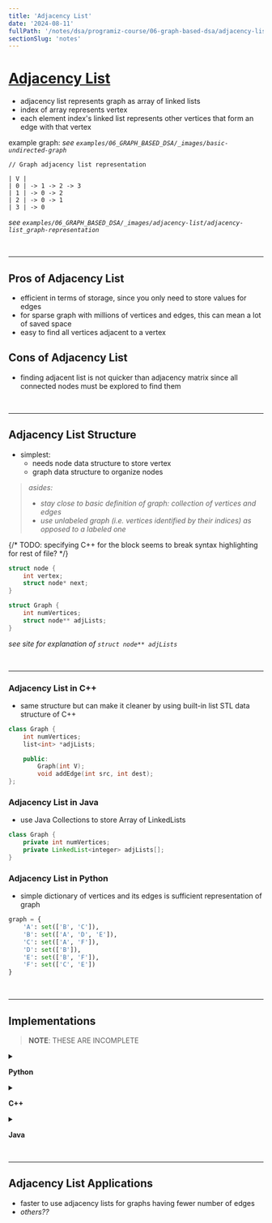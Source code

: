 ```yaml
---
title: 'Adjacency List'
date: '2024-08-11'
fullPath: '/notes/dsa/programiz-course/06-graph-based-dsa/adjacency-list'
sectionSlug: 'notes'
---
```


# [Adjacency List](https://www.programiz.com/dsa/graph-adjacency-list)

- adjacency list represents graph as array of linked lists
- index of array represents vertex
- each element index's linked list represents other vertices that form an edge with that vertex

example graph:
_see `examples/06_GRAPH_BASED_DSA/_images/basic-undirected-graph`_

```
// Graph adjacency list representation

| V |
| 0 | -> 1 -> 2 -> 3
| 1 | -> 0 -> 2
| 2 | -> 0 -> 1
| 3 | -> 0
```

_see `examples/06_GRAPH_BASED_DSA/_images/adjacency-list/adjacency-list_graph-representation`_

<br/>

---

## Pros of Adjacency List

- efficient in terms of storage, since you only need to store values for edges
- for sparse graph with millions of vertices and edges, this can mean a lot of saved space
- easy to find all vertices adjacent to a vertex

## Cons of Adjacency List

- finding adjacent list is not quicker than adjacency matrix since all connected nodes must be explored to find them

<br/>

---

## Adjacency List Structure

- simplest:
    - needs node data structure to store vertex
    - graph data structure to organize nodes

> _asides:_
> - _stay close to basic definition of graph: collection of vertices and edges_
> - _use unlabeled graph (i.e. vertices identified by their indices) as opposed to a labeled one_

{/*
    TODO: specifying C++ for the block seems to break
    syntax highlighting for rest of file?
*/}

```c
struct node {
    int vertex;
    struct node* next;
}

struct Graph {
    int numVertices;
    struct node** adjLists;
}
```

_see site for explanation of `struct node** adjLists`_

<br/>

---

### Adjacency List in C++

- same structure but can make it cleaner by using built-in list STL data structure of C++

```cpp
class Graph {
    int numVertices;
    list<int> *adjLists;

    public:
        Graph(int V);
        void addEdge(int src, int dest);
};
```

### Adjacency List in Java

- use Java Collections to store Array of LinkedLists
```java
class Graph {
    private int numVertices;
    private LinkedList<integer> adjLists[];
}
```

### Adjacency List in Python

- simple dictionary of vertices and its edges is sufficient representation of graph
```py
graph = {
    'A': set(['B', 'C']),
    'B': set(['A', 'D', 'E']),
    'C': set(['A', 'F']),
    'D': set(['B']),
    'E': set(['B', 'F']),
    'F': set(['C', 'E'])
}
```

<br/>

---

## Implementations

> **NOTE**: THESE ARE INCOMPLETE

<details>

<summary>

**Python**

</summary>

```python
class AdjNode:
    def __init__(self, value):
        self.vertex = value
        self.next = None


class Graph:
    def __init__(self, num):
        self.V = num
        self.graph = [None] * self.V

    # Add edges
    def add_edge(self, src, dest):
        node = AdjNode(dest)
        node.next = self.graph[src]
        self.graph[src] = node

        node = AdjNode(src)
        node.next = self.graph[dest]
        self.graph[dest] = node

    # Print the graph
    def print_graph(self):
        for i in range(self.V):
            print("Vertex " + str(i) + ":", end="")
            temp = self.graph[i]
            while temp:
                print(" -> {}".format(temp.vertex), end="")
                temp = temp.next
            print(" \n")


if __name__ == "__main__":
    V = 5

    # Create graph and edges
    graph = Graph(V)
    graph.add_edge(0, 1)
    graph.add_edge(0, 2)
    graph.add_edge(0, 3)
    graph.add_edge(1, 2)

    graph.print_graph()

```

</details>

<details>

<summary>

**C++**

</summary>

```cpp
#include <bits/stdc++.h>
using namespace std;

// Add edge
void addEdge(vector<int> adj[], int s, int d) {
  adj[s].push_back(d);
  adj[d].push_back(s);
}

// Print the graph
void printGraph(vector<int> adj[], int V) {
  for (int d = 0; d < V; ++d) {
    cout << "\n Vertex "
       << d << ":";
    for (auto x : adj[d])
      cout << "-> " << x;
    printf("\n");
  }
}

int main() {
  int V = 5;

  // Create a graph
  vector<int> adj[V];

  // Add edges
  addEdge(adj, 0, 1);
  addEdge(adj, 0, 2);
  addEdge(adj, 0, 3);
  addEdge(adj, 1, 2);
  printGraph(adj, V);
}

```

</details>

<details>

<summary>

**Java**

</summary>

```java
import java.util.*;

class Graph {
    private int numVertices;
    private LinkedList<integer> adjLists[];

    public static void main(String[] args) {
        int V = 5;
        ArrayList<ArrayList<Integer>> am = new ArrayList<ArrayList<Integer>>(V);

        for (int i = 0; i < V; i++) {
            am.add(new ArrayList<Integer>());
        }

        addEdge(am, 0, 1);
        addEdge(am, 0, 2);
        addEdge(am, 0, 3);
        addEdge(am, 1, 2);

        printGraph(am);
    }

    // seems like this should use LinkedLists?
    static void addEdge(
        ArrayList<ArrayList<Integer>> adjMatrix,
        int src,
        int dest
    ) {
        am.get(s).add(d);
        am.get(d).add(s);
    }

    static void printGraph(ArrayList<ArrayList<Integer>> am) {
        for (int i = 0; i < am.size(); i++) {
            System.out.println("\nVertex " + i + ":");
            for (int j = 0; j < am.get(i).size(); j++) {
                System.out.print(" -> " + am.get(i).get(j));
            }
            System.out.println();
        }
    }
}

```

</details>

<br/>

---

## Adjacency List Applications

- faster to use adjacency lists for graphs having fewer number of edges
- _others??_
